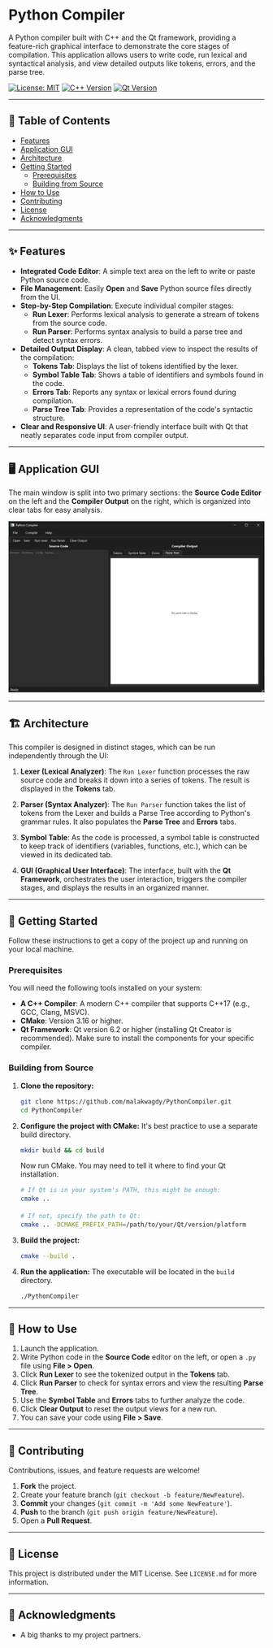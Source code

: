 # Python Compiler

A Python compiler built with C++ and the Qt framework, providing a feature-rich graphical interface to demonstrate the core stages of compilation. This application allows users to write code, run lexical and syntactical analysis, and view detailed outputs like tokens, errors, and the parse tree.

[![License: MIT](https://img.shields.io/badge/License-MIT-yellow.svg)](https://opensource.org/licenses/MIT)
[![C++ Version](https://img.shields.io/badge/C%2B%2B-17-blue.svg)](https://isocpp.org/std/status)
[![Qt Version](https://img.shields.io/badge/Qt-6-green.svg)](https://www.qt.io/)

---

## 📖 Table of Contents

-   [Features](#-features)
-   [Application GUI](#-application-gui)
-   [Architecture](#-architecture)
-   [Getting Started](#-getting-started)
    -   [Prerequisites](#prerequisites)
    -   [Building from Source](#building-from-source)
-   [How to Use](#-how-to-use)
-   [Contributing](#-contributing)
-   [License](#-license)
-   [Acknowledgments](#-acknowledgments)

---

## ✨ Features

*   **Integrated Code Editor**: A simple text area on the left to write or paste Python source code.
*   **File Management**: Easily **Open** and **Save** Python source files directly from the UI.
*   **Step-by-Step Compilation**: Execute individual compiler stages:
    *   **Run Lexer**: Performs lexical analysis to generate a stream of tokens from the source code.
    *   **Run Parser**: Performs syntax analysis to build a parse tree and detect syntax errors.
*   **Detailed Output Display**: A clean, tabbed view to inspect the results of the compilation:
    *   **Tokens Tab**: Displays the list of tokens identified by the lexer.
    *   **Symbol Table Tab**: Shows a table of identifiers and symbols found in the code.
    *   **Errors Tab**: Reports any syntax or lexical errors found during compilation.
    *   **Parse Tree Tab**: Provides a representation of the code's syntactic structure.
*   **Clear and Responsive UI**: A user-friendly interface built with Qt that neatly separates code input from compiler output.

---

## 🖥️ Application GUI

The main window is split into two primary sections: the **Source Code Editor** on the left and the **Compiler Output** on the right, which is organized into clear tabs for easy analysis.

![GUI Screenshot](https://github.com/malakwagdy/PythonCompiler/blob/main/PythonCompilerGUI.png)

---

## 🏗️ Architecture

This compiler is designed in distinct stages, which can be run independently through the UI:

1.  **Lexer (Lexical Analyzer)**: The `Run Lexer` function processes the raw source code and breaks it down into a series of tokens. The result is displayed in the **Tokens** tab.

2.  **Parser (Syntax Analyzer)**: The `Run Parser` function takes the list of tokens from the Lexer and builds a Parse Tree according to Python's grammar rules. It also populates the **Parse Tree** and **Errors** tabs.

3.  **Symbol Table**: As the code is processed, a symbol table is constructed to keep track of identifiers (variables, functions, etc.), which can be viewed in its dedicated tab.

4.  **GUI (Graphical User Interface)**: The interface, built with the **Qt Framework**, orchestrates the user interaction, triggers the compiler stages, and displays the results in an organized manner.

---

## 🚀 Getting Started

Follow these instructions to get a copy of the project up and running on your local machine.

### Prerequisites

You will need the following tools installed on your system:

*   **A C++ Compiler**: A modern C++ compiler that supports C++17 (e.g., GCC, Clang, MSVC).
*   **CMake**: Version 3.16 or higher.
*   **Qt Framework**: Qt version 6.2 or higher (installing Qt Creator is recommended). Make sure to install the components for your specific compiler.

### Building from Source

1.  **Clone the repository:**
    ```sh
    git clone https://github.com/malakwagdy/PythonCompiler.git
    cd PythonCompiler
    ```

2.  **Configure the project with CMake:**
    It's best practice to use a separate build directory.
    ```sh
    mkdir build && cd build
    ```
    Now run CMake. You may need to tell it where to find your Qt installation.
    ```sh
    # If Qt is in your system's PATH, this might be enough:
    cmake ..

    # If not, specify the path to Qt:
    cmake .. -DCMAKE_PREFIX_PATH=/path/to/your/Qt/version/platform
    ```

3.  **Build the project:**
    ```sh
    cmake --build .
    ```

4.  **Run the application:**
    The executable will be located in the `build` directory.
    ```sh
    ./PythonCompiler
    ```

---

## 📖 How to Use

1.  Launch the application.
2.  Write Python code in the **Source Code** editor on the left, or open a `.py` file using **File > Open**.
3.  Click **Run Lexer** to see the tokenized output in the **Tokens** tab.
4.  Click **Run Parser** to check for syntax errors and view the resulting **Parse Tree**.
5.  Use the **Symbol Table** and **Errors** tabs to further analyze the code.
6.  Click **Clear Output** to reset the output views for a new run.
7.  You can save your code using **File > Save**.

---

## 🤝 Contributing

Contributions, issues, and feature requests are welcome!

1.  **Fork** the project.
2.  Create your feature branch (`git checkout -b feature/NewFeature`).
3.  **Commit** your changes (`git commit -m 'Add some NewFeature'`).
4.  **Push** to the branch (`git push origin feature/NewFeature`).
5.  Open a **Pull Request**.

---

## 📜 License

This project is distributed under the MIT License. See `LICENSE.md` for more information.

---

## 🙏 Acknowledgments

*   A big thanks to my project partners.
